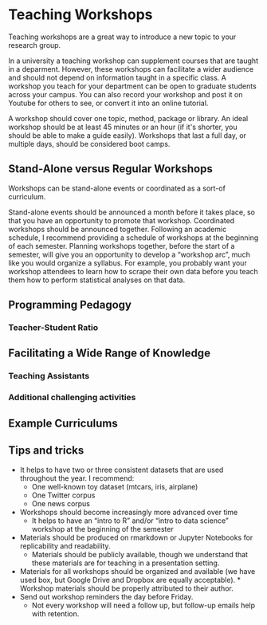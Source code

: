 # Teaching Workshops
Teaching workshops are a great way to introduce a new topic to your research group. 

In a university a teaching workshop can supplement courses that are taught in a deparment. However, these workshops can facilitate a wider audience and should not depend on information taught in a specific class. A workshop you teach for your department can be open to graduate students across your campus. You can also record your workshop and post it on Youtube for others to see, or convert it into an online tutorial. 

A workshop should cover one topic, method, package or library. An ideal workshop should be at least 45 minutes or an hour (if it's shorter, you should be able to make a guide easily). Workshops that last a full day, or multiple days, should be considered boot camps.

## Stand-Alone versus Regular Workshops
Workshops can be stand-alone events or coordinated as a sort-of curriculum. 

Stand-alone events should be announced a month before it takes place, so that you have an opportunity to promote that workshop. Coordinated workshops should be announced together. Following an academic schedule, I recommend providing a schedule of workshops at the beginning of each semester. Planning workshops together, before the start of a semester, will give you an opportunity to develop a “workshop arc”, much like you would organize a syllabus. For example, you probably want your workshop attendees to learn how to scrape their own data before you teach them how to perform statistical analyses on that data. 

## Programming Pedagogy 

### Teacher-Student Ratio

## Facilitating a Wide Range of Knowledge 

### Teaching Assistants

### Additional challenging activities 

## Example Curriculums

## Tips and tricks
* It helps to have two or three consistent datasets that are used throughout the year. I recommend:
  * One well-known toy dataset (mtcars, iris, airplane)
  * One Twitter corpus
  * One news corpus
* Workshops should become increasingly more advanced over time
  * It helps to have an “intro to R” and/or “intro to data science” workshop at the beginning of the semester
* Materials should be produced on rmarkdown or Jupyter Notebooks for replicability and readability.
  * Materials should be publicly available, though we understand that these materials are for teaching in a presentation setting.
* Materials for all workshops should be organized and available (we have used box, but Google Drive and Dropbox are equally acceptable).    * Workshop materials should be properly attributed to their author.
* Send out workshop reminders the day before Friday.
  * Not every workshop will need a follow up, but follow-up emails help with retention.

